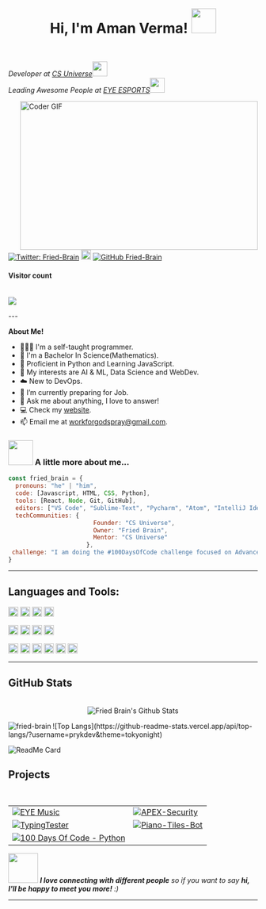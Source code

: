 <div align="center">
<h1> Hi, I'm Aman Verma! <img src="https://media.giphy.com/media/mGcNjsfWAjY5AEZNw6/giphy.gif" width="50"></h1>
</div>

<br/>
<p><em>Developer at <a href="http://www.instagram.com/csuniverse.in">CS Universe</a><img src="https://media.giphy.com/media/fYSnHlufseco8Fh93Z/giphy.gif" width="30"></br>Leading Awesome People at <a href="https://www.instagram.com/eyeesportsindia">EYE ESPORTS</a><img src="https://media.giphy.com/media/WUlplcMpOCEmTGBtBW/giphy.gif" width="30"> 
</em></p>

<img src="https://miro.medium.com/max/2800/1*BU7f02LeQeELztqxa8eCmw.gif" align="right" alt="Coder GIF" width="480" height="300">

[![Twitter: Fried-Brain](https://img.shields.io/twitter/follow/fried_brain_?style=social)](https://twitter.com/fried_brain_)
[<img height="20" src="https://img.shields.io/badge/LinkedIn-0077B5?style=for-the-badge&logo=linkedin&logoColor=white">](https://www.linkedin.com/in/aman-verma-3a633015a/)
[![GitHub Fried-Brain](https://img.shields.io/github/followers/Fried-Brain?label=follow&style=social)](https://github.com/Fried-Brain)

<p align="center"> 

  <h4>Visitor count</h4><br>

  <img src="https://profile-counter.glitch.me/Fried-Brain/count.svg" />

</p>
---

**About Me!**

- 👨🏽‍💻 I'm a self-taught programmer.
- 💼 I'm a Bachelor In Science(Mathematics).
- 🌱 Proficient in Python and Learning JavaScript.
- 🤔 My interests are AI & ML, Data Science and WebDev.
- ☁️ New to DevOps.
- 💼 I’m currently preparing for Job.
- 💬 Ask me about anything, I love to answer!
- 💻 Check my [website](https://Fried-brain.godspray.repl.co/).
- 📫 Email me at [workforgodspray@gmail.com](mailto:workforgodspray@gmail.com).

### <img src="https://media.giphy.com/media/VgCDAzcKvsR6OM0uWg/giphy.gif" width="50"> A little more about me...  

```javascript
const fried_brain = {
  pronouns: "he" | "him",
  code: [Javascript, HTML, CSS, Python],
  tools: [React, Node, Git, GitHub],
  editors: ["VS Code", "Sublime-Text", "Pycharm", "Atom", "IntelliJ Idea"],
  techCommunities: {
                        Founder: "CS Universe",
                        Owner: "Fried Brain",
                        Mentor: "CS Universe"
                      },
 challenge: "I am doing the #100DaysOfCode challenge focused on Advanced Python"
}
```
---

<!-- Skills -->
**Languages and Tools:**  
---

<code><img height="20" src="https://img.shields.io/badge/Python-FFD43B?style=for-the-badge&logo=python&logoColor=darkgreen"></code>
<code><img height="20" src="https://img.shields.io/badge/JavaScript-323330?style=for-the-badge&logo=javascript&logoColor=F7DF1E"></code>
<code><img height="20" src="https://img.shields.io/badge/HTML5-E34F26?style=for-the-badge&logo=html5&logoColor=white"></code>
<code><img height="20" src="https://img.shields.io/badge/CSS3-1572B6?style=for-the-badge&logo=css3&logoColor=white"></code>

<code><img height="20" src="https://img.shields.io/badge/Node.js-339933?style=for-the-badge&logo=nodedotjs&logoColor=white"></code>
<code><img height="20" src="https://img.shields.io/badge/MySQL-005C84?style=for-the-badge&logo=mysql&logoColor=white"></code>
<code><img height="20" src="https://img.shields.io/badge/MongoDB-white?style=for-the-badge&logo=mongodb&logoColor=4EA94B"></code>
<code><img height="20" src="https://img.shields.io/badge/GitHub-100000?style=for-the-badge&logo=github&logoColor=white"></code>

<code><img height="20" src="https://img.shields.io/badge/conda-342B029.svg?&style=for-the-badge&logo=anaconda&logoColor=white"></code>
<code><img height="20" src="https://img.shields.io/badge/Visual_Studio_Code-0078D4?style=for-the-badge&logo=visual%20studio%20code&logoColor=white"></code>
<code><img height="20" src="https://img.shields.io/badge/Atom-66595C?style=for-the-badge&logo=Atom&logoColor=white"></code>
<code><img height="20" src="https://img.shields.io/badge/sublime_text-%23575757.svg?&style=for-the-badge&logo=sublime-text&logoColor=important"></code>
<code><img height="20" src="https://img.shields.io/badge/pycharm-143?style=for-the-badge&logo=pycharm&logoColor=black&color=black&labelColor=green"></code>
<code><img height="20" src="https://img.shields.io/badge/Spyder-838485?style=for-the-badge&logo=spyder%20ide&logoColor=maroon"></code>

---

<!-- Github Stats -->
<h2>GitHub Stats</h2>
<br>
<div align = "center">
    <img alt = "Fried Brain's Github Stats" src = "https://github-readme-stats.vercel.app/api?username=fried-brain&show_icons=true&title_color=27D796&icon_color=B877DB&text_color=F9CBBE&bg_color=1C1E26">
</div>
<div>
<p><img align="left" src="https://activity-graph.herokuapp.com/graph?username=fried-brain&theme=github" alt="fried-brain" /></p>
</div>
![Top Langs](https://github-readme-stats.vercel.app/api/top-langs/?username=prykdev&theme=tokyonight)

![ReadMe Card](https://github-readme-streak-stats.herokuapp.com/?user=prykdev&theme=tokyonight&ring=DD2727&fire=DD2727&currStreakNum=6695E6)

<!-- Projects -->
<h2>Projects</h2>

<br>
<div align = "center">
    <table>
        <tr>
        <td><a href="https://github.com/fried-brain/EYE-Music" target="_blank">
            <img alt="EYE Music" src="https://github-readme-stats.vercel.app/api/pin/?username=Fried-Brain&repo=EYE-Music&show_icons=true&title_color=27D796&icon_color=B877DB&text_color=F9CBBE&bg_color=1C1E26">
        </a></td>
        <td><a href="https://github.com/fried-brain/APEX-Security" target="_blank">
            <img alt="APEX-Security" src="https://github-readme-stats.vercel.app/api/pin/?username=Fried-Brain&repo=APEX-Security&show_icons=true&title_color=27D796&icon_color=B877DB&text_color=F9CBBE&bg_color=1C1E26">
        </a></td>
        </tr>
        <tr>
        <td><a href="https://github.com/fried-brain/Nike-Web" target="_blank">
            <img alt="TypingTester" src="https://github-readme-stats.vercel.app/api/pin/?username=Fried-Brain&repo=Nike-Web&show_icons=true&title_color=27D796&icon_color=B877DB&text_color=F9CBBE&bg_color=1C1E26">
        </a></td>
        <td><a href="https://github.com/fried-brain/Scoop-portf" target="_blank">
            <img alt="Piano-Tiles-Bot" src="https://github-readme-stats.vercel.app/api/pin/?username=Fried-Brain&repo=Scoop-portf&show_icons=true&title_color=27D796&icon_color=B877DB&text_color=F9CBBE&bg_color=1C1E26">
        </a></td>
        </tr>
        <tr>
        <td><a href="https://github.com/fried-brain/100-days-of-code-Python" target="_blank">
            <img alt="100 Days Of Code - Python" src="https://github-readme-stats.vercel.app/api/pin/?username=Fried-Brain&repo=100-days-of-code-Python&show_icons=true&title_color=27D796&icon_color=B877DB&text_color=F9CBBE&bg_color=1C1E26">
        </a></td>
        </tr>
    </table>
</div>

<img src="https://media.giphy.com/media/LnQjpWaON8nhr21vNW/giphy.gif" width="60"> <em><b>I love connecting with different people</b> so if you want to say <b>hi, I'll be happy to meet you more!</b> :)</em>

---
